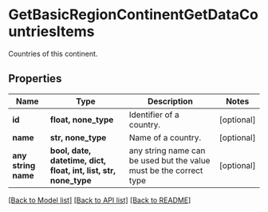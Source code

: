 # GetBasicRegionContinentGetDataCountriesItems

Countries of this continent.

## Properties
Name | Type | Description | Notes
------------ | ------------- | ------------- | -------------
**id** | **float, none_type** | Identifier of a country. | [optional] 
**name** | **str, none_type** | Name of a country. | [optional] 
**any string name** | **bool, date, datetime, dict, float, int, list, str, none_type** | any string name can be used but the value must be the correct type | [optional]

[[Back to Model list]](../README.md#documentation-for-models) [[Back to API list]](../README.md#documentation-for-api-endpoints) [[Back to README]](../README.md)


